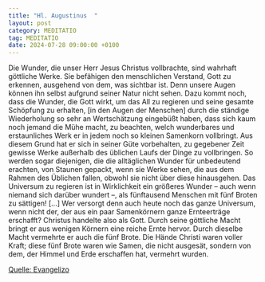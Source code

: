 ```yaml
---
title: "Hl. Augustinus  "
layout: post
category: MEDITATIO
tag: MEDITATIO
date: 2024-07-28 09:00:00 +0100
---
```

Die Wunder, die unser Herr Jesus Christus vollbrachte, sind wahrhaft göttliche Werke. Sie befähigen den menschlichen Verstand, Gott zu erkennen, ausgehend von dem, was sichtbar ist. Denn unsere Augen können ihn selbst aufgrund seiner Natur nicht sehen. Dazu kommt noch, dass die Wunder, die Gott wirkt, um das All zu regieren und seine gesamte Schöpfung zu erhalten, [in den Augen der Menschen] durch die ständige Wiederholung so sehr an Wertschätzung eingebüßt haben, dass sich kaum noch jemand die Mühe macht, zu beachten, welch wunderbares und erstaunliches Werk er in jedem noch so kleinen Samenkorn vollbringt.<!--more-->
Aus diesem Grund hat er sich in seiner Güte vorbehalten, zu gegebener Zeit gewisse Werke außerhalb des üblichen Laufs der Dinge zu vollbringen. So werden sogar diejenigen, die die alltäglichen Wunder für unbedeutend erachten, von Staunen gepackt, wenn sie Werke sehen, die aus dem Rahmen des Üblichen fallen, obwohl sie nicht über diese hinausgehen. Das Universum zu regieren ist in Wirklichkeit ein größeres Wunder – auch wenn niemand sich darüber wundert –, als fünftausend Menschen mit fünf Broten zu sättigen! […] Wer versorgt denn auch heute noch das ganze Universum, wenn nicht der, der aus ein paar Samenkörnern ganze Ernteerträge erschafft?
Christus handelte also als Gott. Durch seine göttliche Macht bringt er aus wenigen Körnern eine reiche Ernte hervor. Durch dieselbe Macht vermehrte er auch die fünf Brote. Die Hände Christi waren voller Kraft; diese fünf Brote waren wie Samen, die nicht ausgesät, sondern von dem, der Himmel und Erde erschaffen hat, vermehrt wurden.

[Quelle: Evangelizo](https://evangeliumtagfuertag.org/DE/gospel)